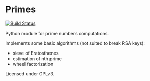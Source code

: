 # Primes

[![Build Status](https://travis-ci.org/JeromeMigne/primes.svg?branch=master)](https://travis-ci.org/JeromeMigne/primes)

Python module for prime numbers computations.

Implements some basic algorithms (not suited to break RSA keys):
 - sieve of Eratosthenes
 - estimation of nth prime
 - wheel factorization

Licensed under GPLv3.
